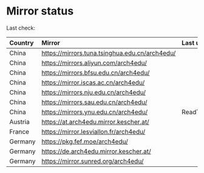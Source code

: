 <script src="./time.js"></script>
# Mirror status
Last check: <script type="text/javascript">localize(1683209812.103862);</script>

|Country|Mirror|Last update|
|:------|:-----|:----------|
|China|https://mirrors.tuna.tsinghua.edu.cn/arch4edu/|<script type="text/javascript">localize(1683184048);</script>|
|China|https://mirrors.aliyun.com/arch4edu/|<script type="text/javascript">localize(1683095458);</script>|
|China|https://mirrors.bfsu.edu.cn/arch4edu/|<script type="text/javascript">localize(1683184048);</script>|
|China|https://mirror.iscas.ac.cn/arch4edu/|<script type="text/javascript">localize(1683184048);</script>|
|China|https://mirrors.nju.edu.cn/arch4edu/|<script type="text/javascript">localize(1683184048);</script>|
|China|https://mirrors.sau.edu.cn/arch4edu/|<script type="text/javascript">localize(1673850842);</script>|
|China|https://mirrors.ynu.edu.cn/arch4edu/|ReadTimeout|
|Austria|https://at.arch4edu.mirror.kescher.at/|<script type="text/javascript">localize(1683184048);</script>|
|France|https://mirror.lesviallon.fr/arch4edu/|<script type="text/javascript">localize(1683184048);</script>|
|Germany|https://pkg.fef.moe/arch4edu/|<script type="text/javascript">localize(1683184048);</script>|
|Germany|https://de.arch4edu.mirror.kescher.at/|<script type="text/javascript">localize(1683184048);</script>|
|Germany|https://mirror.sunred.org/arch4edu/|<script type="text/javascript">localize(1683184048);</script>|

<script src="./tablefilter/tablefilter.js"></script>
<script src="./table.js"></script>